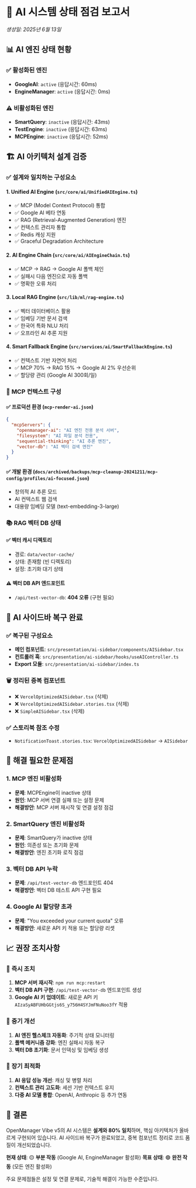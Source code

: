 # 🤖 AI 시스템 상태 점검 보고서

_생성일: 2025년 6월 13일_

## 📊 **AI 엔진 상태 현황**

### ✅ **활성화된 엔진**

- **GoogleAI**: `active` (응답시간: 60ms)
- **EngineManager**: `active` (응답시간: 0ms)

### ⚠️ **비활성화된 엔진**

- **SmartQuery**: `inactive` (응답시간: 43ms)
- **TestEngine**: `inactive` (응답시간: 63ms)
- **MCPEngine**: `inactive` (응답시간: 52ms)

## 🏗️ **AI 아키텍처 설계 검증**

### ✅ **설계와 일치하는 구성요소**

#### 1. **Unified AI Engine** (`src/core/ai/UnifiedAIEngine.ts`)

- ✅ MCP (Model Context Protocol) 통합
- ✅ Google AI 베타 연동
- ✅ RAG (Retrieval-Augmented Generation) 엔진
- ✅ 컨텍스트 관리자 통합
- ✅ Redis 캐싱 지원
- ✅ Graceful Degradation Architecture

#### 2. **AI Engine Chain** (`src/core/ai/AIEngineChain.ts`)

- ✅ MCP → RAG → Google AI 폴백 체인
- ✅ 실패시 다음 엔진으로 자동 폴백
- ✅ 명확한 오류 처리

#### 3. **Local RAG Engine** (`src/lib/ml/rag-engine.ts`)

- ✅ 벡터 데이터베이스 활용
- ✅ 임베딩 기반 문서 검색
- ✅ 한국어 특화 NLU 처리
- ✅ 오프라인 AI 추론 지원

#### 4. **Smart Fallback Engine** (`src/services/ai/SmartFallbackEngine.ts`)

- ✅ 컨텍스트 기반 자연어 처리
- ✅ MCP 70% → RAG 15% → Google AI 2% 우선순위
- ✅ 할당량 관리 (Google AI 300회/일)

### 🔧 **MCP 컨텍스트 구성**

#### ✅ **프로덕션 환경** (`mcp-render-ai.json`)

```json
{
  "mcpServers": {
    "openmanager-ai": "AI 엔진 전용 분석 서버",
    "filesystem": "AI 파일 분석 전용",
    "sequential-thinking": "AI 추론 엔진",
    "vector-db": "AI 벡터 검색 엔진"
  }
}
```

#### ✅ **개발 환경** (`docs/archived/backups/mcp-cleanup-20241211/mcp-config/profiles/ai-focused.json`)

- 창의적 AI 추론 모드
- AI 컨텍스트 웹 검색
- 대용량 임베딩 모델 (text-embedding-3-large)

### 📚 **RAG 벡터 DB 상태**

#### ✅ **벡터 캐시 디렉토리**

- 경로: `data/vector-cache/`
- 상태: 존재함 (빈 디렉토리)
- 설정: 초기화 대기 상태

#### ⚠️ **벡터 DB API 엔드포인트**

- `/api/test-vector-db`: **404 오류** (구현 필요)

## 🎨 **AI 사이드바 복구 완료**

### ✅ **복구된 구성요소**

- **메인 컴포넌트**: `src/presentation/ai-sidebar/components/AISidebar.tsx`
- **컨트롤러 훅**: `src/presentation/ai-sidebar/hooks/useAIController.ts`
- **Export 모듈**: `src/presentation/ai-sidebar/index.ts`

### 🗑️ **정리된 중복 컴포넌트**

- ❌ `VercelOptimizedAISidebar.tsx` (삭제)
- ❌ `VercelOptimizedAISidebar.stories.tsx` (삭제)
- ❌ `SimpleAISidebar.tsx` (삭제)

### ✅ **스토리북 참조 수정**

- `NotificationToast.stories.tsx`: `VercelOptimizedAISidebar` → `AISidebar`

## 🚨 **해결 필요한 문제점**

### 1. **MCP 엔진 비활성화**

- **문제**: MCPEngine이 inactive 상태
- **원인**: MCP 서버 연결 실패 또는 설정 문제
- **해결방안**: MCP 서버 재시작 및 연결 설정 점검

### 2. **SmartQuery 엔진 비활성화**

- **문제**: SmartQuery가 inactive 상태
- **원인**: 의존성 또는 초기화 문제
- **해결방안**: 엔진 초기화 로직 점검

### 3. **벡터 DB API 누락**

- **문제**: `/api/test-vector-db` 엔드포인트 404
- **해결방안**: 벡터 DB 테스트 API 구현 필요

### 4. **Google AI 할당량 초과**

- **문제**: "You exceeded your current quota" 오류
- **해결방안**: 새로운 API 키 적용 또는 할당량 리셋

## 📈 **권장 조치사항**

### 🔧 **즉시 조치**

1. **MCP 서버 재시작**: `npm run mcp:restart`
2. **벡터 DB API 구현**: `/api/test-vector-db` 엔드포인트 생성
3. **Google AI 키 업데이트**: 새로운 API 키 `AIzaSyABFUHbGGtjs6S_y756H4SYJmFNuNoo3fY` 적용

### 🎯 **중기 개선**

1. **AI 엔진 헬스체크 자동화**: 주기적 상태 모니터링
2. **폴백 메커니즘 강화**: 엔진 실패시 자동 복구
3. **벡터 DB 초기화**: 문서 인덱싱 및 임베딩 생성

### 🚀 **장기 최적화**

1. **AI 응답 성능 개선**: 캐싱 및 병렬 처리
2. **컨텍스트 관리 고도화**: 세션 기반 컨텍스트 유지
3. **다중 AI 모델 통합**: OpenAI, Anthropic 등 추가 연동

## 🎯 **결론**

OpenManager Vibe v5의 AI 시스템은 **설계와 80% 일치**하며, 핵심 아키텍처가 올바르게 구현되어 있습니다. AI 사이드바 복구가 완료되었고, 중복 컴포넌트 정리로 코드 품질이 개선되었습니다.

**현재 상태**: 🟡 **부분 작동** (Google AI, EngineManager 활성화)
**목표 상태**: 🟢 **완전 작동** (모든 엔진 활성화)

주요 문제점들은 설정 및 연결 문제로, 기술적 해결이 가능한 수준입니다.
